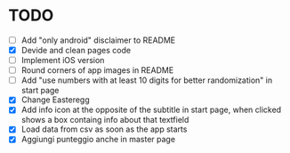 # TODO
- [ ] Add "only android" disclaimer to README
- [X] Devide and clean pages code
- [ ] Implement iOS version
- [ ] Round corners of app images in README
- [ ] Add "use numbers with at least 10 digits for better randomization" in start page
- [X] Change Easteregg
- [X] Add info icon at the opposite of the subtitle in start page, when clicked shows a box containg info about that textfield
- [X] Load data from csv as soon as the app starts
- [X] Aggiungi punteggio anche in master page